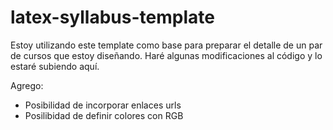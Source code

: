 # latex-syllabus-template

Estoy utilizando este template como base para preparar el detalle de un par de cursos que estoy diseñando. Haré algunas modificaciones al código y lo estaré subiendo aquí. 

Agrego:
  - Posibilidad de incorporar enlaces urls
  - Posilibidad de definir colores con RGB
